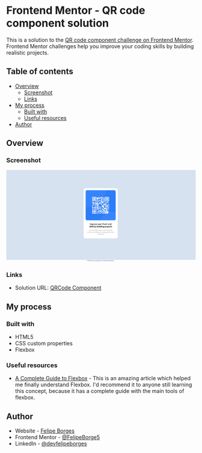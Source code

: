 # Frontend Mentor - QR code component solution

This is a solution to the [QR code component challenge on Frontend Mentor](https://www.frontendmentor.io/challenges/qr-code-component-iux_sIO_H). Frontend Mentor challenges help you improve your coding skills by building realistic projects. 

## Table of contents

- [Overview](#overview)
  - [Screenshot](#screenshot)
  - [Links](#links)
- [My process](#my-process)
  - [Built with](#built-with)
  - [Useful resources](#useful-resources)
- [Author](#author)

## Overview

### Screenshot

![screenshot-project](/images/screenshot.jpeg)

### Links

- Solution URL: [QRCode Component](https://felipeborge5.github.io/qrcode-component/)

## My process

### Built with

- HTML5
- CSS custom properties
- Flexbox

### Useful resources

- [A Complete Guide to Flexbox](https://css-tricks.com/snippets/css/a-guide-to-flexbox/) - This is an amazing article which helped me finally understand Flexbox. I'd recommend it to anyone still learning this concept, because it has a complete guide with the main tools of flexbox.

## Author

- Website - [Felipe Borges](https://github.com/FelipeBorge5)
- Frontend Mentor - [@FelipeBorge5](https://www.frontendmentor.io/profile/FelipeBorge5)
- LinkedIn - [@devfelipeborges](https://www.linkedin.com/in/devfelipeborges/)
